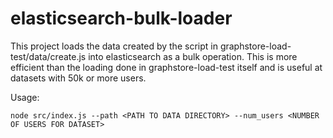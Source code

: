 elasticsearch-bulk-loader
============

This project loads the data created by the script in graphstore-load-test/data/create.js into elasticsearch as a bulk operation. This is more efficient than the loading done in graphstore-load-test itself and is useful at datasets with 50k or more users. 

Usage:

```
node src/index.js --path <PATH TO DATA DIRECTORY> --num_users <NUMBER OF USERS FOR DATASET>
```